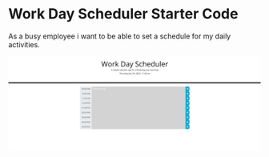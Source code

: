 # Work Day Scheduler Starter Code
As a busy employee i want to be able to set a schedule for my daily activities.

![screenshot-readme](./assets/Images/Screenshot%20(32).png)